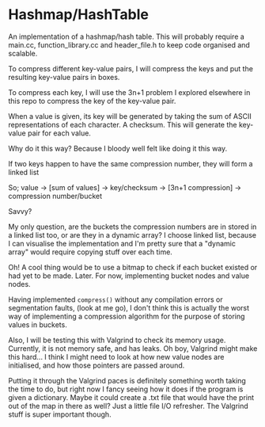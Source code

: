 # Hashmap/HashTable

An implementation of a hashmap/hash table. This will probably require
a main.cc, function_library.cc and header_file.h to keep
code organised and scalable.

To compress different key-value pairs, I will compress the keys and 
put the resulting key-value pairs in boxes.

To compress each key, I will use the 3n+1 problem I explored elsewhere
in this repo to compress the key of the key-value pair.

When a value is given, its key will be generated by taking the sum of
ASCII representations of each character. A checksum. This will generate
the key-value pair for each value. 

Why do it this way? Because I bloody well felt like doing it this way. 

If two keys happen to have the same compression number, they will form a
linked list

So;
    value -> [sum of values] -> key/checksum -> [3n+1 compression] -> compression number/bucket

Savvy?


My only question, are the buckets the compression numbers are in stored
in a linked list too, or are they in a dynamic array? I choose linked list,
because I can visualise the implementation and I'm pretty sure that a 
"dynamic array" would require copying stuff over each time.

Oh! A cool thing would be to use a bitmap to check if each bucket existed
or had yet to be made. Later. For now, implementing bucket nodes and value
nodes.

Having implemented `compress()` without any compilation errors or segmentation
faults, (look at me go), I don't think this is actually the worst way of 
implementing a compression algorithm for the purpose of storing values in
buckets.

Also, I will be testing this with Valgrind to check its memory usage. Currently,
it is not memory safe, and has leaks.
Oh boy, Valgrind might make this hard... I think I might need to look at how 
new value nodes are initialised, and how those pointers are passed around.

Putting it through the Valgrind paces is definitely something worth taking the
time to do, but right now I fancy seeing how it does if the program is given a
dictionary. Maybe it could create a .txt file that would have the print out
of the map in there as well? Just a little file I/O refresher. The Valgrind
stuff is super important though.